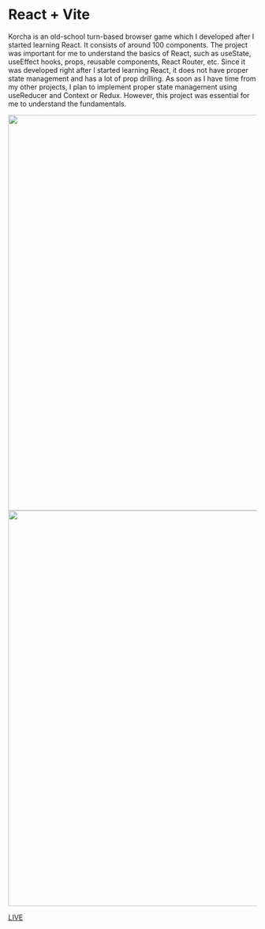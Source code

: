 # React + Vite

Korcha is an old-school turn-based browser game which I developed after I started learning React. It consists of around 100 components. The project was important for me to understand the basics of React, such as useState, useEffect hooks, props, reusable components, React Router, etc. Since it was developed right after I started learning React, it does not have proper state management and has a lot of prop drilling. As soon as I have time from my other projects, I plan to implement proper state management using useReducer and Context or Redux. However, this project was essential for me to understand the fundamentals.

<img src="https://media.giphy.com/media/v1.Y2lkPTc5MGI3NjExZDlrdmkxcHJiMGR4bmJuYmYzcTFzMWVvY3ZxZW1lZDk1cDR6NjRjOCZlcD12MV9pbnRlcm5hbF9naWZfYnlfaWQmY3Q9Zw/BNnEa1AGCTrUsp7nJ9/giphy.gif" width="800"/>

<img src="https://i.imgur.com/AQRwZHl.gif" width="800"/>

<a href="https://korcha-game.vercel.app/">LIVE</a>
